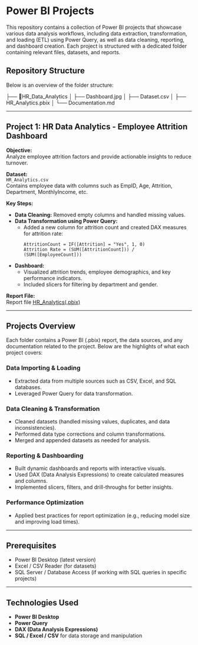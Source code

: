 # Power BI Projects  
This repository contains a collection of Power BI projects that showcase various data analysis workflows, including data extraction, transformation, and loading (ETL) using Power Query, as well as data cleaning, reporting, and dashboard creation. Each project is structured with a dedicated folder containing relevant files, datasets, and reports.

## Repository Structure  
Below is an overview of the folder structure:  

├── 📁HR_Data_Analytics
│ ├── Dashboard.jpg
│ ├── Dataset.csv
│ ├── HR_Analytics.pbix
│ └── Documentation.md



---

## Project 1: HR Data Analytics - Employee Attrition Dashboard  

**Objective:**  
Analyze employee attrition factors and provide actionable insights to reduce turnover.

**Dataset:**  
`HR_Analytics.csv`  
Contains employee data with columns such as EmpID, Age, Attrition, Department, MonthlyIncome, etc.

**Key Steps:**  

- **Data Cleaning:** Removed empty columns and handled missing values.  
- **Data Transformation using Power Query:**  
  - Added a new column for attrition count and created DAX measures for attrition rate:  
    ```DAX
    AttritionCount = IF([Attrition] = "Yes", 1, 0)  
    Attrition Rate = (SUM([AttritionCount])) / (SUM([EmployeeCount]))
    ```
- **Dashboard:**  
  - Visualized attrition trends, employee demographics, and key performance indicators.  
  - Included slicers for filtering by department and gender.  

**Report File:**  
Report file [HR_Analytics(.pbix)](https://github.com/Ak-AlphaData/Power-BI-Projects/tree/main/HR-Analytics)  

---

## Projects Overview  
Each folder contains a Power BI (.pbix) report, the data sources, and any documentation related to the project. Below are the highlights of what each project covers:  

### Data Importing & Loading  
- Extracted data from multiple sources such as CSV, Excel, and SQL databases.  
- Leveraged Power Query for data transformation.  

### Data Cleaning & Transformation  
- Cleaned datasets (handled missing values, duplicates, and data inconsistencies).  
- Performed data type corrections and column transformations.  
- Merged and appended datasets as needed for analysis.  

### Reporting & Dashboarding  
- Built dynamic dashboards and reports with interactive visuals.  
- Used DAX (Data Analysis Expressions) to create calculated measures and columns.  
- Implemented slicers, filters, and drill-throughs for better insights.  

### Performance Optimization  
- Applied best practices for report optimization (e.g., reducing model size and improving load times).  

---

## Prerequisites  
- Power BI Desktop (latest version)  
- Excel / CSV Reader (for datasets)  
- SQL Server / Database Access (if working with SQL queries in specific projects)  

---

## Technologies Used  
- **Power BI Desktop**  
- **Power Query**  
- **DAX (Data Analysis Expressions)**  
- **SQL / Excel / CSV** for data storage and manipulation  

